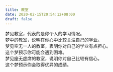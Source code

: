 ```yaml
---
title: 教室
date: 2020-02-15T20:54:12+08:00
draft: false
---
```


梦见教室，代表的是你个人的学习情况。<br>
梦中的教室，说明在你心中比较关注自己的学业。<br>
梦见空无一人的教室，表明你对自己的学业有点担心。<br>
这个梦预示你可能会遇到困难。<br>
梦见座无虚席的教室，说明你对自己比较有信心。<br>
这个梦预示你会取得优异的成绩。<br>
